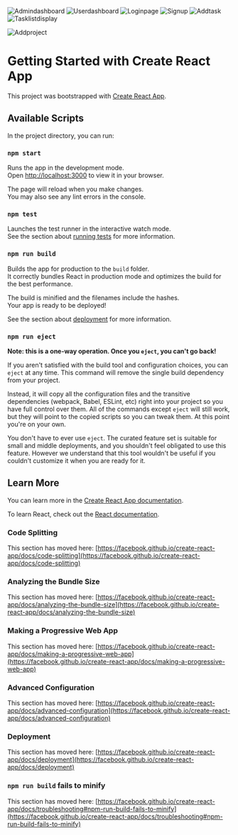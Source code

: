 ![Admindashboard](https://github.com/Jenish-darji/Projectcheck/assets/147671087/10b98c3b-13cd-4be8-878d-7ed6179ae02d)
![Userdashboard](https://github.com/Jenish-darji/Projectcheck/assets/147671087/a654c5b9-c354-47ac-95e0-d2c6b97a5848)
![Loginpage](https://github.com/Jenish-darji/Projectcheck/assets/147671087/f80b4761-b6b9-40d4-a41d-0681d2f9bea6)
![Signup](https://github.com/Jenish-darji/Projectcheck/assets/147671087/10c7e2f1-b2b3-4805-9d50-2a25d7e32e33)
![Addtask](https://github.com/Jenish-darji/Projectcheck/assets/147671087/071bc5c6-9183-4f3b-be53-62dc6cf52c3f)
![Tasklistdisplay](https://github.com/Jenish-darji/Projectcheck/assets/147671087/5d6b667d-bc55-4ed9-856c-f21bce22f335)

![Addproject](https://github.com/Jenish-darji/Projectcheck/assets/147671087/acbc741b-32a5-4887-b732-cc5f0201bacc)


# Getting Started with Create React App

This project was bootstrapped with [Create React App](https://github.com/facebook/create-react-app).

## Available Scripts

In the project directory, you can run:

### `npm start`

Runs the app in the development mode.\
Open [http://localhost:3000](http://localhost:3000) to view it in your browser.

The page will reload when you make changes.\
You may also see any lint errors in the console.

### `npm test`

Launches the test runner in the interactive watch mode.\
See the section about [running tests](https://facebook.github.io/create-react-app/docs/running-tests) for more information.

### `npm run build`

Builds the app for production to the `build` folder.\
It correctly bundles React in production mode and optimizes the build for the best performance.

The build is minified and the filenames include the hashes.\
Your app is ready to be deployed!

See the section about [deployment](https://facebook.github.io/create-react-app/docs/deployment) for more information.

### `npm run eject`

**Note: this is a one-way operation. Once you `eject`, you can't go back!**

If you aren't satisfied with the build tool and configuration choices, you can `eject` at any time. This command will remove the single build dependency from your project.

Instead, it will copy all the configuration files and the transitive dependencies (webpack, Babel, ESLint, etc) right into your project so you have full control over them. All of the commands except `eject` will still work, but they will point to the copied scripts so you can tweak them. At this point you're on your own.

You don't have to ever use `eject`. The curated feature set is suitable for small and middle deployments, and you shouldn't feel obligated to use this feature. However we understand that this tool wouldn't be useful if you couldn't customize it when you are ready for it.

## Learn More

You can learn more in the [Create React App documentation](https://facebook.github.io/create-react-app/docs/getting-started).

To learn React, check out the [React documentation](https://reactjs.org/).

### Code Splitting

This section has moved here: [https://facebook.github.io/create-react-app/docs/code-splitting](https://facebook.github.io/create-react-app/docs/code-splitting)

### Analyzing the Bundle Size

This section has moved here: [https://facebook.github.io/create-react-app/docs/analyzing-the-bundle-size](https://facebook.github.io/create-react-app/docs/analyzing-the-bundle-size)

### Making a Progressive Web App

This section has moved here: [https://facebook.github.io/create-react-app/docs/making-a-progressive-web-app](https://facebook.github.io/create-react-app/docs/making-a-progressive-web-app)

### Advanced Configuration

This section has moved here: [https://facebook.github.io/create-react-app/docs/advanced-configuration](https://facebook.github.io/create-react-app/docs/advanced-configuration)

### Deployment

This section has moved here: [https://facebook.github.io/create-react-app/docs/deployment](https://facebook.github.io/create-react-app/docs/deployment)

### `npm run build` fails to minify

This section has moved here: [https://facebook.github.io/create-react-app/docs/troubleshooting#npm-run-build-fails-to-minify](https://facebook.github.io/create-react-app/docs/troubleshooting#npm-run-build-fails-to-minify)
